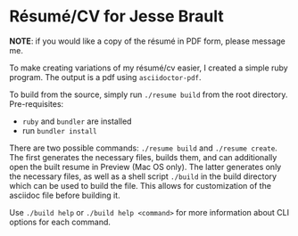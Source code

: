 # Résumé/CV for Jesse Brault

**NOTE**: if you would like a copy of the résumé in PDF form, please message me.

To make creating variations of my résumé/cv easier, I created a simple ruby program. The output is a pdf using `asciidoctor-pdf`. 

To build from the source, simply run `./resume build` from the root directory. Pre-requisites:
* `ruby` and `bundler` are installed
* run `bundler install`

There are two possible commands: `./resume build` and `./resume create`. The first generates the necessary files,
builds them, and can additionally open the built resume in Preview (Mac OS only). The latter generates only
the necessary files, as well as a shell script `./build` in the build directory which can be used to build the file. This allows for customization of the asciidoc file before building it.

Use `./build help` or `./build help <command>` for more information about CLI options for each command.
